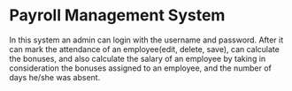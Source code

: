 <h1>Payroll Management System</h1>
<p>In this system an admin can login with the username and password. After it can mark the attendance of an employee(edit, delete, save), can calculate the bonuses, and also calculate the salary of an employee by taking in consideration the bonuses assigned to an employee, and the number of days he/she was absent.</p>
